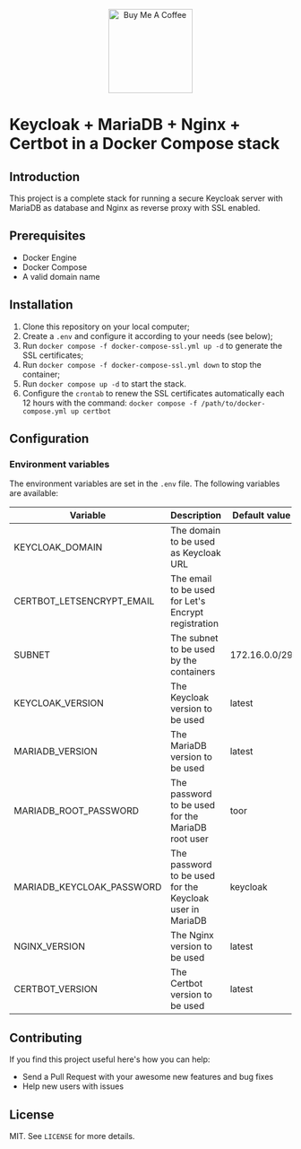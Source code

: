 <p align="center">
	 <a href="https://www.buymeacoffee.com/suchorski" target="_blank">
	 	 <img src="https://cdn.buymeacoffee.com/buttons/v2/default-red.png" alt="Buy Me A Coffee" width="150" >
	 </a>
<p>

# Keycloak + MariaDB + Nginx + Certbot in a Docker Compose stack

## Introduction

This project is a complete stack for running a secure Keycloak server with MariaDB as database and Nginx as reverse proxy with SSL enabled.

## Prerequisites

* Docker Engine
* Docker Compose
* A valid domain name

## Installation

1. Clone this repository on your local computer;
2. Create a `.env` and configure it according to your needs (see below);
3. Run `docker compose -f docker-compose-ssl.yml up -d` to generate the SSL certificates;
4. Run `docker compose -f docker-compose-ssl.yml down` to stop the container;
5. Run `docker compose up -d` to start the stack.
6. Configure the `crontab` to renew the SSL certificates automatically each 12 hours with the command: `docker compose -f /path/to/docker-compose.yml up certbot`

## Configuration

### Environment variables

The environment variables are set in the `.env` file. The following variables are available:

| **Variable** | **Description** | **Default value** | **Required** |
|---|---|---|---|
| KEYCLOAK_DOMAIN | The domain to be used as Keycloak URL |  | Yes |
| CERTBOT_LETSENCRYPT_EMAIL | The email to be used for Let's Encrypt registration |  | Yes |
| SUBNET | The subnet to be used by the containers | 172.16.0.0/29 | No |
| KEYCLOAK_VERSION | The Keycloak version to be used | latest | No |
| MARIADB_VERSION | The MariaDB version to be used | latest | No |
| MARIADB_ROOT_PASSWORD | The password to be used for the MariaDB root user | toor | No |
| MARIADB_KEYCLOAK_PASSWORD | The password to be used for the Keycloak user in MariaDB | keycloak | No |
| NGINX_VERSION | The Nginx version to be used | latest | No |
| CERTBOT_VERSION | The Certbot version to be used | latest | No |

## Contributing

If you find this project useful here's how you can help:

* Send a Pull Request with your awesome new features and bug fixes
* Help new users with issues

## License

MIT. See `LICENSE` for more details.
